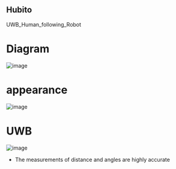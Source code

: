## Hubito
UWB_Human_following_Robot

# Diagram
![image](https://github.com/kimkihyun97/Hubito/assets/122510616/588acace-f68a-4ca4-9c70-ab62aab2bf28)


# appearance
![image](https://github.com/kimkihyun97/Hubito/assets/122510616/88691415-c747-4dd7-83c8-6226766e6a85)


# UWB
![image](https://github.com/kimkihyun97/Hubito/assets/122510616/5f18d334-f9ed-4a75-842d-aeece98dde90)

- The measurements of distance and angles are highly accurate

